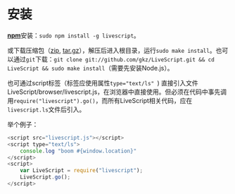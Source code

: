 # 安装

[**npm**](http://npmjs.org/)安装：`sudo npm install -g livescript`。

或下载压缩包（[zip](https://github.com/gkz/LiveScript/zipball/1.5.0), [tar.gz](https://github.com/gkz/LiveScript/tarball/1.5.0)），解压后进入根目录，运行`sudo make install`。也可以通过`git`下载：`git clone git://github.com/gkz/LiveScript.git && cd LiveScript && sudo make install`（需要先安装Node.js）。

也可通过script标签（标签应使用属性`type="text/ls" `) 直接引入文件LiveScript/browser/livescript.js，在浏览器中直接使用。但必须在代码中事先调用`require("livescript").go()`，而所有LiveScript相关代码，应在`livescript.ls`文件后引入。

举个例子：

```javascript
<script src="livescript.js"></script>
<script type="text/ls">
    console.log "boom #{window.location}"
</script>
<script>
    var LiveScript = require("livescript");
    LiveScript.go();
</script>
```

